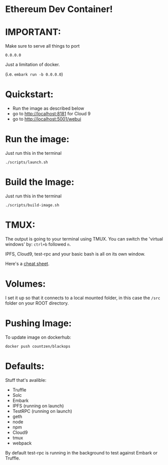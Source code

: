 Ethereum Dev Container!
=======================

IMPORTANT:
==========
Make sure to serve all things to port 
```
0.0.0.0
```

Just a limitation of docker.

(i.e. ```embark run -b 0.0.0.0```)

Quickstart:
===========
* Run the image as described below
* go to [http://localhost:8181](http://localhost:8181) for Cloud 9
* go to [http://localhost:5001/webui](http://localhost:5001/webui)

Run the image:
==============
Just run this in the terminal 
```
./scripts/launch.sh
```

Build the Image:
================
Just run this in the terminal 
```
./scripts/build-image.sh
```

TMUX:
=====
The output is going to your terminal using TMUX. You can switch the 'virtual windows' by:
`ctrl+b` followed `n`.

IPFS, Cloud9, test-rpc and your basic bash is all on its own window.

Here's a [cheat sheet](https://tmuxcheatsheet.com/).

Volumes:
========
I set it up so that it connects to a local mounted folder, in this case the `/src` folder on your ROOT directory. 

Pushing Image:
==============
To update image on dockerhub:
```
docker push countzen/blackops
```

Defaults:
========
Stuff that's avalible:
* Truffle
* Solc
* Embark
* IPFS (running on launch)
* TestRPC (running on launch)
* geth
* node
* npm
* Cloud9
* tmux
* webpack


By default test-rpc is running in the background to test against Embark or Truffle.
